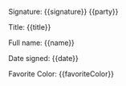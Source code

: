 Signature: {{signature}} {{party}}

Title: {{title}}

Full name: {{name}}

Date signed: {{date}}

Favorite Color: {{favoriteColor}}

